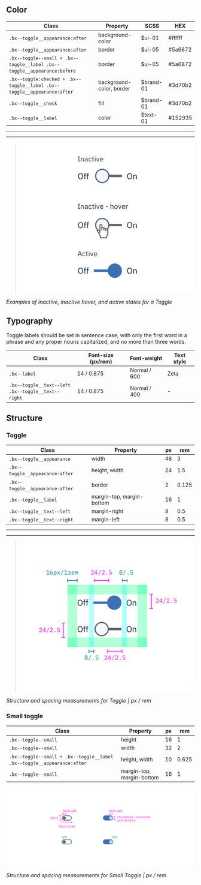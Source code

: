 ## Color

| Class                                                                  | Property                 | SCSS     | HEX      |
|------------------------------------------------------------------------|--------------------------|----------|----------|
|`.bx--toggle__appearance:after`                                         | background-color         | $ui-01   | #ffffff  |
|`.bx--toggle__appearance:after`                                         | border                   | $ui-05   | #5a6872  |
|`.bx--toggle--small + .bx--toggle__label .bx--toggle__appearance:before`| border                   | $ui-05   | #5a6872  |
|`.bx--toggle:checked + .bx--toggle__label .bx--toggle__appearance:after`| background-color, border | $brand-01| #3d70b2  |
|`.bx--toggle__check`                                                    | fill                     | $brand-01| #3d70b2  |
|`.bx--toggle__label`                                                    | color                    | $text-01 | #152935  |

---
***
> ![Inactive, inactive hover, and active states for a Toggle](images/toggle-style-1.png)

_Examples of inactive, inactive hover, and active states for a Toggle_

## Typography

Toggle labels should be set in sentence case, with only the first word in a phrase and any proper nouns capitalized, and no more than three words.

| Class                                                      | Font-size (px/rem)| Font-weight  | Text style |
|------------------------------------------------------------|-------------------|--------------|------------|
| `.bx--label`                                               | 14 / 0.875        | Normal / 600 | Zeta       |
| `.bx--toggle__text--left` </br> `.bx--toggle__text--right` | 14 / 0.875        | Normal / 400 | -          |

## Structure

### Toggle

| Class                           | Property                  | px | rem   |
|---------------------------------|---------------------------|----|-------|
| `.bx--toggle__appearance`       | width                     | 48 | 3     |
| `.bx--toggle__appearance:after` | height, width             | 24 | 1.5   |
| `.bx--toggle__appearance:after` | border                    | 2  | 0.125 |
| `.bx--toggle__label`            | margin-top, margin-bottom | 16 | 1     |
| `.bx--toggle__text--left`       | margin-right              | 8  | 0.5   |
| `.bx--toggle__text--right`      | margin-left               | 8  | 0.5   |



---
***
> ![Structure and spacing measurements for toggle](images/toggle-style-2.png)

_Structure and spacing measurements for Toggle | px / rem_




### Small toggle

| Class                                                                   | Property                  | px | rem   |
|-------------------------------------------------------------------------|---------------------------|----|-------|
| `.bx--toggle--small`                                                    | height                    | 16 | 1     |
| `.bx--toggle--small`                                                    | width                     | 32 | 2     |
| `.bx--toggle--small + .bx--toggle__label .bx--toggle__appearance:after` | height, width             | 10 | 0.625 |
| `.bx--toggle--small`                                                    | margin-top, margin-bottom | 16 | 1     |





![Structure and spacing measurements for small toggle](images/toggle-style-3.png)

_Structure and spacing measurements for Small Toggle | px / rem_
